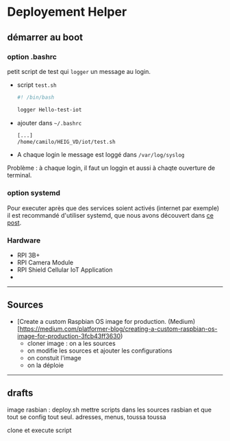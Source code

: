 # Deployement Helper

## démarrer au boot

### option .bashrc

petit script de test qui `logger` un message au login.

- script `test.sh`
  ```bash
  #! /bin/bash

  logger Hello-test-iot
  ```
- ajouter dans `~/.bashrc`
  ```bash
  [...]
  /home/camilo/HEIG_VD/iot/test.sh
  ```

- A chaque login le message est loggé dans `/var/log/syslog`

Problème : à chaque login, il faut un loggin et aussi à chaqte ouverture de terminal.

### option systemd

Pour executer après que des services soient activés (internet par exemple) il est recommandé d'utiliser systemd, que nous avons découvert dans [ce post][systemd].




[systemd]: https://www.digitalocean.com/community/tutorials/understanding-systemd-units-and-unit-files "Understanding Systemd Units and Unit Files"




### Hardware

- RPI 3B+
- RPI Camera Module
- RPI Shield Cellular IoT Application
- 

-----

## Sources

- [Create a custom Raspbian OS image for production. (Medium)[https://medium.com/platformer-blog/creating-a-custom-raspbian-os-image-for-production-3fcb43ff3630)
  - cloner image : on a les sources
  - on modifie les sources et ajouter les configurations
  - on constuit l'image
  - on la déploie


-----

## drafts

image rasbian : deploy.sh mettre scripts dans les sources rasbian et que tout se config tout seul.
adresses, menus, toussa toussa

clone et execute script


